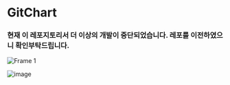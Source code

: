 # GitChart

### 현재 이 레포지토리서 더 이상의 개발이 중단되었습니다. 레포를 이전하였으니 확인부탁드립니다.


![Frame 1](https://user-images.githubusercontent.com/90879448/158016170-a80dd441-30fa-466c-8691-dbe77743409c.png)

![image](https://user-images.githubusercontent.com/90879448/158044561-155689a2-0f8d-4167-81d9-264612025d36.png)


